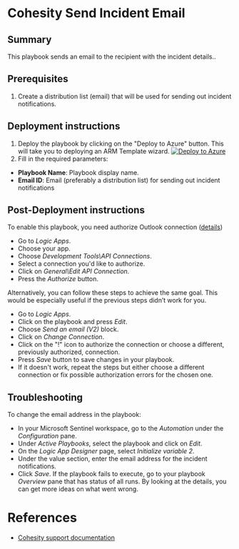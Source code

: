 # Cohesity Send Incident Email
## Summary
This playbook sends an email to the recipient with the incident details..

## Prerequisites
1. Create a distribution list (email) that will be used for sending out incident notifications.

## Deployment instructions
1. Deploy the playbook by clicking on the "Deploy to Azure" button. This will take you to deploying an ARM Template wizard.
[![Deploy to Azure](https://aka.ms/deploytoazurebutton)](https://portal.azure.com/#create/Microsoft.Template/uri/https%3A%2F%2Fraw.githubusercontent.com%2Fcohesity%2FAzure-Sentinel%2FCohesitySecurity.internal%2FSolutions%2FCohesitySecurity%2FPlaybooks%2FCohesity_Send_Incident_Email%2Fazuredeploy.json)
2. Fill in the required parameters:
* __Playbook Name__: Playbook display name.
* __Email ID__: Email (preferably a distribution list) for sending out incident notifications

## Post-Deployment instructions
To enable this playbook, you need authorize Outlook connection ([details](https://techcommunity.microsoft.com/t5/microsoft-sentinel-blog/understanding-api-connections-for-your-microsoft-sentinel/ba-p/2593973))
* Go to _Logic Apps_.
* Choose your app.
* Choose _Development Tools\API Connections_.
* Select a connection you'd like to authorize.
* Click on _General\Edit API Connection_.
* Press the _Authorize_ button.

Alternatively, you can follow these steps to achieve the same goal. This would be especially useful if the previous steps didn’t work for you.
* Go to _Logic Apps_.
* Click on the playbook and press _Edit_.
* Choose _Send an email (V2)_ block.
* Click on _Change Connection_.
* Click on the "!" icon to authorize the connection or choose a different, previously authorized, connection.
* Press _Save_ button to save changes in your playbook. 
* If it doesn't work, repeat the steps but either choose a different connection or fix possible authorization errors for the chosen one.

## Troubleshooting
To change the email address in the playbook:
* In your Microsoft Sentinel workspace, go to the _Automation_ under the _Configuration_ pane.
* Under _Active Playbooks_, select the playbook and click on _Edit_.
* On the _Logic App Designer_ page, select _Initialize variable 2_.
* Under the value section, enter the email address for the incident notifications.
* Click _Save_.
If the playbook fails to execute, go to your playbook _Overview_ pane that has status of all runs. By looking at the details, you can get more ideas on what went wrong. 

#  References
 - [Cohesity support documentation](https://docs.cohesity.com/ui/login?redirectPath=%2FHomePage%2FContent%2FTechGuides%2FTechnicalGuides.htm)
